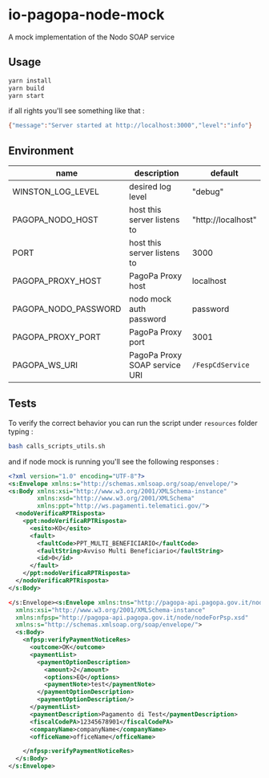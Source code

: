 # io-pagopa-node-mock

A mock implementation of the Nodo SOAP service

## Usage

```sh
yarn install
yarn build
yarn start
```

if all rights you'll see something like that :
```sh
{"message":"Server started at http://localhost:3000","level":"info"}
```

## Environment

| name                 | description                   | default            |
| -------------------- | ----------------------------- | ------------------ |
| WINSTON_LOG_LEVEL    | desired log level             | "debug"            |
| PAGOPA_NODO_HOST     | host this server listens to   | "http://localhost" |
| PORT                 | host this server listens to   | 3000               |
| PAGOPA_PROXY_HOST    | PagoPa Proxy host             | localhost          |
| PAGOPA_NODO_PASSWORD | nodo mock auth password       | password           |
| PAGOPA_PROXY_PORT    | PagoPa Proxy port             | 3001               |
| PAGOPA_WS_URI        | PagoPa Proxy SOAP service URI | `/FespCdService`   |


## Tests

To verify the correct behavior you can run the script under `resources` folder typing :

```sh
bash calls_scripts_utils.sh
```

and if node mock is running you'll see the following responses :

```xml
<?xml version="1.0" encoding="UTF-8"?>
<s:Envelope xmlns:s="http://schemas.xmlsoap.org/soap/envelope/">
<s:Body xmlns:xsi="http://www.w3.org/2001/XMLSchema-instance"
        xmlns:xsd="http://www.w3.org/2001/XMLSchema"
        xmlns:ppt="http://ws.pagamenti.telematici.gov/">
  <nodoVerificaRPTRisposta>
    <ppt:nodoVerificaRPTRisposta>
      <esito>KO</esito>
      <fault>
        <faultCode>PPT_MULTI_BENEFICIARIO</faultCode>
        <faultString>Avviso Multi Beneficiario</faultString>
        <id>0</id>
      </fault>
    </ppt:nodoVerificaRPTRisposta>
  </nodoVerificaRPTRisposta>
</s:Body>
```

```xml
</s:Envelope><s:Envelope xmlns:tns="http://pagopa-api.pagopa.gov.it/node/nodeForPsp.wsdl"
  xmlns:xsi="http://www.w3.org/2001/XMLSchema-instance"
  xmlns:nfpsp="http://pagopa-api.pagopa.gov.it/node/nodeForPsp.xsd"
  xmlns:s="http://schemas.xmlsoap.org/soap/envelope/">
  <s:Body>
    <nfpsp:verifyPaymentNoticeRes>
      <outcome>OK</outcome>
      <paymentList>
        <paymentOptionDescription>
          <amount>2</amount>
          <options>EQ</options>
          <paymentNote>test</paymentNote>
        </paymentOptionDescription>
        <paymentOptionDescription/>
      </paymentList>
      <paymentDescription>Pagamento di Test</paymentDescription>
      <fiscalCodePA>12345678901</fiscalCodePA>
      <companyName>companyName</companyName>
      <officeName>officeName</officeName>

    </nfpsp:verifyPaymentNoticeRes>
  </s:Body>
</s:Envelope>

```